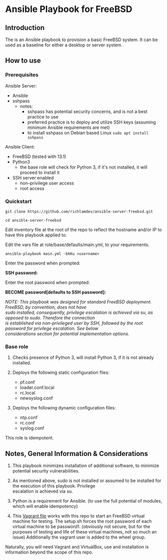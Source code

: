 # Ansible Playbook for FreeBSD

## Introduction

The is an Ansible playbook to provision a basic FreeBSD system.  It can be used as a baseline for either
a desktop or server system.


## How to use

### Prerequisites

Ansible Server:
- Ansible
- sshpass
  - notes:
    - sshpass has potential security concerns, and is not a best practice to use
    - preferred practice is to deploy and utilize SSH keys (assuming minimum Ansible requirements are met)
    - to install sshpass on Debian based Linux ```sudo apt install sshpass```

Ansible Client:
- FreeBSD (tested with 13.1)
- Python3
  - the base role will check for Python 3, if it's not installed, it will proceed to install it
- SSH server enabled
  - non-privilege user access
  - root access

### Quickstart

```git clone https://github.com/richlamdev/ansible-server-freebsd.git```

```cd ansible-server-freebsd```

Edit inventory file at the root of the repo to reflect the hostname and/or IP to have this playbook applied to.

Edit the vars file at role/base/defaults/main.yml, to your requirements.

```ansible-playbook main.yml -bkKu <username>```

Enter the <username> password when prompted:

**SSH password:**

Enter the root password when prompted:

**BECOME password[defaults to SSH password]:**

*NOTE: This playbook was designed for standard FreeBSD deployment.  FreeBSD, by convention, does not have\
sudo installed, consequently, privilege escalation is achieved via su, as opposed to sudo.  Therefore the connection\
is established via non-privileged user by SSH, followed by the root password for privilege escalation.  See below\
considerations section for potential implementation options.*


### Base role

1. Checks presence of Python 3, will install Python 3, if it is not already installed.

2. Deploys the following static configuration files:
    * pf.conf
    * loader.conf.local
    * rc.local
    * newsyslog.conf

3. Deploys the following dynamic configuration files:
    * ntp.conf
    * rc.conf
    * syslog.conf

This role is idempotent.


## Notes, General Information & Considerations

1. This playbook minimizes installation of additional software, to minimize potential security vulnerabilities.

2. As mentioned above, sudo is not installed or assumed to be installed for the execution of this playbook.  Privilege\
escalation is achieved via su.

3. Python is a requirement for Ansible.  (to use the full potential of modules, which will enable idempotency)

4. This [Vagrant file](https://github.com/richlamdev/vagrant-files/blob/main/freebsd/Vagrantfile) works with this repo to start an FreeBSD virtual machine for testing.
The setup.sh forces the root password of each virtual machine to be password1. (obviously not secure, but for the purposes of testing and life of these virtual machines, not so much an issue)
Additionally the vagrant user is added to the wheel group.

Naturally, you will need Vagrant and VirtualBox, use and installation is information beyond the scope of this repo.
